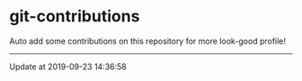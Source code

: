 # git-contributions

Auto add some contributions on this repository for more look-good profile!

---

Update at 2019-09-23 14:36:58
